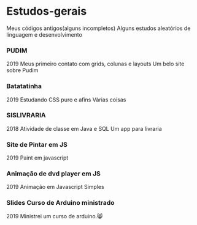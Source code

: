 # Estudos-gerais
Meus códigos antigos(alguns incompletos)
Alguns estudos aleatórios de linguagem e desenvolvimento


### PUDIM
2019
Meus primeiro contato com grids, colunas e layouts
Um belo site sobre Pudim

### Batatatinha
2019
Estudando CSS puro e afins
Várias coisas

### SISLIVRARIA
2018
Atividade de classe em Java e SQL
Um app para livraria 

### Site de Pintar em JS
2019
Paint em javascript

### Animação de dvd player em JS
2019
Animação em Javascript Simples

### Slides Curso de Arduino ministrado
2019
Ministrei um curso de arduino.😸
